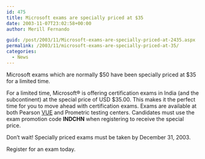 ```yaml
---
id: 475
title: Microsoft exams are specially priced at $35
date: 2003-11-07T23:02:58+00:00
author: Merill Fernando

guid: /post/2003/11/Microsoft-exams-are-specially-priced-at-2435.aspx
permalink: /2003/11/microsoft-exams-are-specially-priced-at-35/
categories:
  - News
---
```

<body xmlns="http://www.w3.org/1999/xhtml">
    <div class="Section1">
        <p>
            Microsoft exams which are normally $50 have been specially priced at $35 for a limited
            time. 
        </p>
        <p>
            For a limited time, Microsoft® is offering certification exams in India (and the subcontinent)
            at the special price of USD $35.00. This makes it the perfect time for you to move
            ahead with certification exams. Exams are available at both Pearson <a href="http://www.vue.com">VUE</a> and
            Prometric testing centers. Candidates must use the exam promotion code <b><span style="FONT-WEIGHT: bold">INDCHN</span></b> when
            registering to receive the special price. 
        </p>
        <p>
            Don’t wait! Specially priced exams must be taken by December 31, 2003. 
        </p>
        <p>
            Register for an exam today. 
        </p>
    </div>
</body>